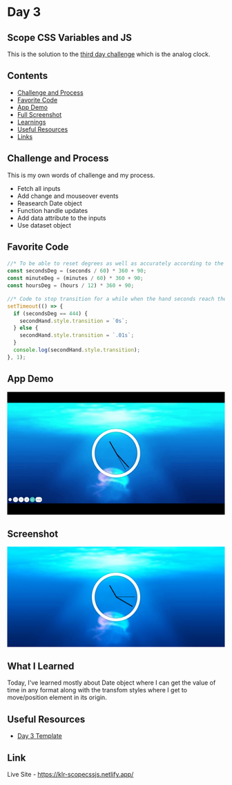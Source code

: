 # Day 3

## Scope CSS Variables and JS

This is the solution to the [third day challenge](https://javascript30.com/) which is the analog clock.

## Contents

- [Challenge and Process](#challenge-and-process)
- [Favorite Code](#favorite-code)
- [App Demo](#app-demo)
- [Full Screenshot](#screenshot)
- [Learnings](#what-i-learned)
- [Useful Resources](#useful-resources)
- [Links](#links)

## Challenge and Process

This is my own words of challenge and my process.

- Fetch all inputs
- Add change and mouseover events
- Reasearch Date object
- Function handle updates
- Add data attribute to the inputs
- Use dataset object

## Favorite Code

```js
//* To be able to reset degrees as well as accurately according to the usual clock
const secondsDeg = (seconds / 60) * 360 + 90;
const minuteDeg = (minutes / 60) * 360 + 90;
const hoursDeg = (hours / 12) * 360 + 90;
```

```js
//* Code to stop transition for a while when the hand seconds reach the top(444deg) transition will be 0 or else continue to transition .01s
setTimeout(() => {
  if (secondsDeg == 444) {
    secondHand.style.transition = `0s`;
  } else {
    secondHand.style.transition = `.01s`;
  }
  console.log(secondHand.style.transition);
}, 1);
```

## App Demo

![](https://github.com/Karllouise-code/javascript-30/blob/day2/images/jsClock.gif)

## Screenshot

![](https://github.com/Karllouise-code/javascript-30/blob/day2/images/full-screenshot.png)

## What I Learned

Today, I've learned mostly about Date object where I can get the value of time in any format along with the transfom styles where I get to move/position element in its origin.

## Useful Resources

- [Day 3 Template](https://github.com/wesbos/JavaScript30/tree/master/03%20-%20CSS%20Variables)

## Link

Live Site - <https://klr-scopecssjs.netlify.app/>
